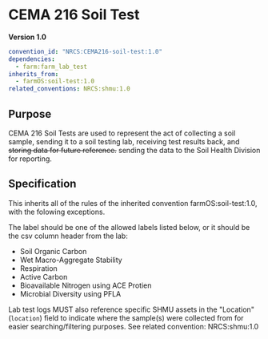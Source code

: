 # CEMA 216 Soil Test

**Version 1.0**

```yml
convention_id: "NRCS:CEMA216-soil-test:1.0"
dependencies:
  - farm:farm_lab_test
inherits_from:
  - farmOS:soil-test:1.0
related_conventions: NRCS:shmu:1.0
```

## Purpose

CEMA 216 Soil Tests are used to represent the act of collecting a soil sample, sending
it to a soil testing lab, receiving test results back, and ~~storing data for
future reference.~~ sending the data to the Soil Health Division for reporting. 

## Specification

This inherits all of the rules of the inherited convention farmOS:soil-test:1.0, with the folowing exceptions.

The label should be one of the allowed labels listed below, or it should be the csv column header from the lab:
- Soil Organic Carbon
- Wet Macro-Aggregate Stability
- Respiration
- Active Carbon
- Bioavailable Nitrogen using ACE Protien
- Microbial Diversity using PFLA

Lab test logs MUST also reference specific SHMU assets in the "Location" (`location`) field to indicate where
the sample(s) were collected from for easier searching/filtering purposes. See related convention: NRCS:shmu:1.0
